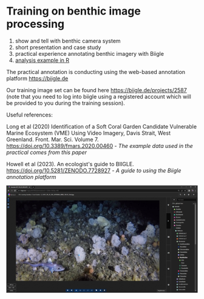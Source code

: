 # Training on benthic image processing

1. show and tell with benthic camera system
2. short presentation and case study
3. practical experience annotating benthic imagery with Biigle
4. [analysis example in R](https://raw.githubusercontent.com/cyesson/Training/master/BenthicImageProcessing/Example-LongEtAl-2020.R)

The practical annotation is conducting using the web-based annotation platform https://biigle.de

Our training image set can be found here https://biigle.de/projects/2587 (note that you need to log into biigle using a registered account which will be provided to you during the training session).


Useful references:

Long et al (2020) Identification of a Soft Coral Garden Candidate Vulnerable Marine Ecosystem (VME) Using Video Imagery, Davis Strait, West Greenland. Front. Mar. Sci. Volume 7. https://doi.org/10.3389/fmars.2020.00460 - *The example data used in the practical comes from this paper*

Howell et al (2023). An ecologist's guide to BIIGLE. https://doi.org/10.5281/ZENODO.7728927 - *A guide to using the Biigle annotation platform* 

![Example image being annotation in Biigle](Example-ImageAnnotation.png)

